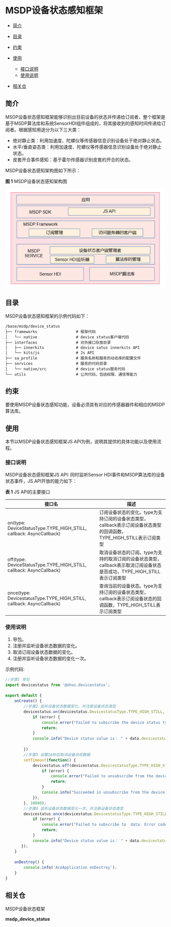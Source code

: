 # MSDP设备状态感知框架<a name="ZH-CN_TOPIC_0000001148682248"></a>

-   [简介](#section_device_status_introduction)
-   [目录](#section_device_status_directory)
-   [约束](#section_device_status_constraint)
-   [使用](#section_device_status_usage)
    -   [接口说明](#section_device_status_interface)
    -   [使用说明](#section_device_status_sample)

-   [相关仓](#section_device_status_repository)

## 简介<a name="section_device_status_introduction"></a>

MSDP设备状态感知框架能够识别出目前设备的状态并传递给订阅者，整个框架是基于MSDP算法库和系统SensorHDI组件组成的，将其接收到的感知时间传递给订阅者。根据感知用途分为以下三大类：

-   绝对静止类：利用加速度、陀螺仪等传感器信息识别设备处于绝对静止状态。
-   水平/垂直姿态类：利用加速度、陀螺仪等传感器信息识别设备处于绝对静止状态。
-   皮套开合事件感知：基于霍尔传感器识别皮套的开合的状态。

MSDP设备状态感知架构图如下所示：

**图 1**  MSDP设备状态感知架构图  


![](figures/zh-cn_device_status_block.png)

## 目录<a name="section_device_status_directory"></a>

MSDP设备状态感知框架的示例代码如下：

```
/base/msdp/device_status
├── frameworks                 # 框架代码
│   └── native                 # device status客户端代码          
├── interfaces                 # 对外接口存放目录
│   ├── innerkits              # device satus innerkits API
│   └── kits/js                # Js API
├── sa_profile                 # 服务名称和服务的动态库的配置文件
├── services                   # 服务的代码目录
│   └── native/src             # device status服务代码
└── utils                      # 公共代码，包括权限、通信等能力
```

## 约束<a name="section_device_status_constraint"></a>

要使用MSDP设备状态感知功能，设备必须具有对应的传感器器件和相应的MSDP算法库。


## 使用<a name="section_device_status_usage"></a>

本节以MSDP设备状态感知框架JS API为例，说明其提供的具体功能以及使用流程。

###  接口说明<a name="section_device_status_interface"></a>

MSDP设备状态感知框架JS API: 同时监听Sensor HDI事件和MSDP算法库的设备状态事件，JS API开放的能力如下：

**表 1** JS API的主要接口

| 接口名      | 描述        |
| ----------- | ----------- |
|on(type: DeviceStatusType.TYPE_HIGH_STILL, callback: AsyncCallback<HighStillResponse>) |订阅设备状态的变化。type为支持订阅的设备状态类型，callback表示订阅设备状态类型的回调函数，TYPE_HIGH_STILL表示订阅类型|
|off(type: DeviceStatusType.TYPE_HIGH_STILL, callback: AsyncCallback<void>)|取消设备状态的订阅。type为支持的取消订阅的设备状态类型，callback表示取消订阅设备状态是否成功，TYPE_HIGH_STILL表示订阅类型|
|once(type: DevicestatusType.TYPE_HIGH_STILL, callback: AsyncCallback<HighStillResponse>)| 查询当前的设备状态。type为支持订阅的设备状态类型，callback表示订阅设备状态的回调函数，TYPE_HIGH_STILL表示订阅类型|

### 使用说明<a name="section_device_status_sample"></a>

1. 导包。
2. 注册并监听设备状态数据的变化。
3. 取消订阅设备状态数据的变化。
4. 注册并监听设备状态数据的变化一次。

示例代码:
```JavaScript
//步骤1 导包
import devicestatus from '@ohos.devicestatus';

export default {
    onCreate() {
        //步骤2 监听设备状态数据变化，并注册设备状态类型
        devicestatus.on(devicestatus.DevicestatusType.TYPE_HIGH_STILL, (error,data) => {
            if (error) {
                console.error("Failed to subscribe the device status type. Error code: " + error.code + "; message: " + error.message);
                return;
            }
            console.info("Device status value is： " + data.devicestatusValue);
            
        })
        //步骤3 设置10秒后取消设备状态数据
        setTimeout(function() {
            devicestatus.off(devicestatus.DevicestatusType.TYPE_HIGH_STILL, function(error) {
                if (error) {
                    console.error("Failed to unsubscribe from the device status type. Error code: " + error.code + "; message: " + error.message);
                    return;
                }
                console.info("Succeeded in unsubscribe from the device status type");
            });
        }, 10000);
        //步骤4 监听设备状态数据变化一次，并注册设备状态类型
        devicestatus.once(devicestatus.DevicestatusType.TYPE_HIGH_STILL, (error, data) => {
            if (error) {
                console.error("Failed to subscribe to  data. Error code: " + error.code + "; message: " + error.message);
                return;
            }
            console.info("Device status value is： " + data.devicestatusValue);
       });
    }

    onDestroy() {
        console.info('AceApplication onDestroy');
    }
}
```



## 相关仓<a name="section_device_status_repository"></a>

MSDP设备状态框架

**msdp\_device\_status**


